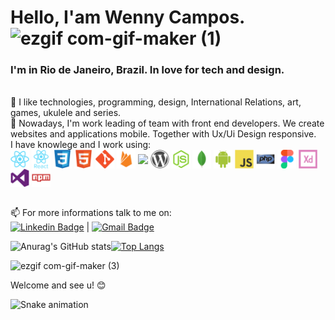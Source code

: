# Hello, I'am Wenny Campos. ![ezgif com-gif-maker (1)](https://user-images.githubusercontent.com/68281298/119243223-2ac5c200-bb3b-11eb-9d6f-2b6d98fa3c9e.gif)
### I'm in Rio de Janeiro, Brazil. In love for tech and design.

<br/>💬 I like technologies, programming, design, International Relations, art, games, ukulele and series.
<br/>💼 Nowadays, I'm work leading of team with front end developers. We create websites and applications mobile. Together with Ux/Ui Design responsive. 
<br>I have knowlege and I work using:
<br/> <img align="center" heigth="20" width="30" src="https://raw.githubusercontent.com/devicons/devicon/master/icons/react/react-original.svg" style="max-width:100%;">
<img align="center" heigth="20" width="30" src="https://raw.githubusercontent.com/devicons/devicon/master/icons/react/react-original-wordmark.svg" style="max-width:100%;">
<img align="center" heigth="20" width="30" src="https://raw.githubusercontent.com/devicons/devicon/master/icons/css3/css3-original.svg" style="max-width:100%;">
<img align="center" heigth="20" width="30" src="https://raw.githubusercontent.com/devicons/devicon/master/icons/html5/html5-original.svg" style="max-width:100%;">
<img align="center" heigth="20" width="30" src="https://raw.githubusercontent.com/devicons/devicon/master/icons/git/git-original.svg" style="max-width:100%;">
<img align="center" heigth="20" width="30" src="https://raw.githubusercontent.com/devicons/devicon/master/icons/firebase/firebase-plain.svg" style="max-width:100%;">
<img align="center" heigth="20" width="30" src="https://www.vectorlogo.zone/logos/getpostman/getpostman-icon.svg" style="max-width:100%;">
<img align="center" heigth="20" width="30" src="https://raw.githubusercontent.com/devicons/devicon/master/icons/wordpress/wordpress-plain.svg" style="max-width:100%;">
<img align="center" heigth="20" width="30" src="https://raw.githubusercontent.com/devicons/devicon/master/icons/nodejs/nodejs-original.svg" style="max-width:100%;">
<img align="center" heigth="20" width="30" src="https://raw.githubusercontent.com/devicons/devicon/master/icons/mongodb/mongodb-original.svg" style="max-width:100%;">
<img align="center" heigth="20" width="30" src="https://raw.githubusercontent.com/devicons/devicon/master/icons/android/android-original.svg" style="max-width:100%;">
<img align="center" heigth="20" width="30" src="https://raw.githubusercontent.com/devicons/devicon/master/icons/javascript/javascript-original.svg" style="max-width:100%;">
<img align="center" heigth="20" width="30" src="https://raw.githubusercontent.com/devicons/devicon/master/icons/php/php-original.svg" style="max-width:100%;">
<img align="center" heigth="20" width="30" src="https://raw.githubusercontent.com/devicons/devicon/master/icons/figma/figma-original.svg" style="max-width:100%;">
<img align="center" heigth="20" width="30" src="https://raw.githubusercontent.com/devicons/devicon/master/icons/xd/xd-line.svg" style="max-width:100%;">
<img align="center" heigth="20" width="30" src="https://raw.githubusercontent.com/devicons/devicon/master/icons/visualstudio/visualstudio-plain.svg" style="max-width:100%;">
<img align="center" heigth="20" width="30" src="https://raw.githubusercontent.com/devicons/devicon/master/icons/npm/npm-original-wordmark.svg" style="max-width:100%;">

 <br/>📫 For more informations talk to me on:<br/>
[![Linkedin Badge](https://img.shields.io/badge/-wennycampos-blue?style=flat-square&logo=Linkedin&logoColor=white&link=https://www.linkedin.com/in/wennycampos/)](https://www.linkedin.com/in/wennycampos/) 
|
[![Gmail Badge](https://img.shields.io/badge/wennyct@gmail.com-c14438?style=flat-square&logo=Gmail&logoColor=white&link=mailto:wennyct@gmail.com)](mailto:wennyct@gmail.com)

![Anurag's GitHub stats](https://github-readme-stats.vercel.app/api?username=wennycampos&show_icons=true&theme=tokyonight)[![Top Langs](https://github-readme-stats.vercel.app/api/top-langs/?username=wennycampos&langs_count=8)](https://github.com/wennycampos/github-readme-stats)

![ezgif com-gif-maker (3)](https://user-images.githubusercontent.com/68281298/119243312-e686f180-bb3b-11eb-89c3-55e3965edbfa.gif)


Welcome and see u! 😊

![Snake animation](https://github.com/wennycampos/wennycampos/blob/output/github-contribution-grid-snake.svg)
